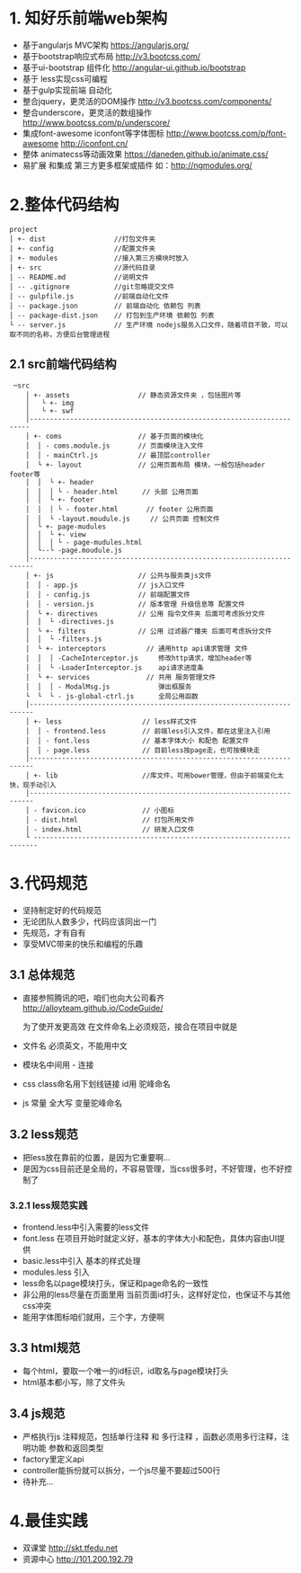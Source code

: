 # 1. 知好乐前端web架构

- 基于angularjs MVC架构   https://angularjs.org/
- 基于bootstrap响应式布局  http://v3.bootcss.com/
- 基于ui-bootstrap 组件化  http://angular-ui.github.io/bootstrap
- 基于 less实现css可编程
- 基于gulp实现前端 自动化
- 整合jquery，更灵活的DOM操作 http://v3.bootcss.com/components/
- 整合underscore，更灵活的数组操作  http://www.bootcss.com/p/underscore/
- 集成font-awesome iconfont等字体图标  http://www.bootcss.com/p/font-awesome   http://iconfont.cn/
- 整体 animatecss等动画效果  https://daneden.github.io/animate.css/
- 易扩展 和集成 第三方更多框架或插件  如：http://ngmodules.org/

# 2.整体代码结构

```
project
│ +- dist                 //打包文件夹
│ +- config               //配置文件夹
│ +- modules              //接入第三方模块时放入
│ +- src                  //源代码目录
│ -- README.md            //说明文件
│ -- .gitignore           //git忽略提交文件
│ -- gulpfile.js          //前端自动化文件
│ -- package.json         // 前端自动化 依赖包 列表
│ -- package-dist.json    // 打包到生产环境 依赖包 列表
└ -- server.js            // 生产环境 nodejs服务入口文件，随着项目不致，可以取不同的名称，方便后台管理进程
```
## 2.1 src前端代码结构
```
 ─src
    │ +- assets                 // 静态资源文件夹 ，包括图片等
    │	└ +- img
    │	└ +- swf
    │----------------------------------------------------------------------
    │ +- coms                   // 基于页面的模块化
    │  │ - coms.module.js       // 页面模块注入文件
    │  │ - mainCtrl.js          // 最顶层controller
    │  └ +- layout              // 公用页面布局 模块，一般包括header  footer等
    │  │  └ +- header
    │  │  │	└ - header.html      // 头部 公用页面
    │  │  └ +- footer
    │  │  │	└ - footer.html       // footer 公用页面
    │  │  └ -layout.moudule.js     // 公共页面 控制文件
    │  └ +- page-mudules
    │  │  └ +- view
    │  │  │	└ - page-mudules.html
    │  └--└ -page.moudule.js
    │-----------------------------------------------------------------------
    │ +- js                     // 公共与服务类js文件
    │  │ - app.js               // js入口文件
    │  │ - config.js            // 前端配置文件
    │  │ - version.js           // 版本管理 升级信息等 配置文件
    │  └ +- directives          // 公用 指令文件夹 后面可考虑拆分文件
    │  │  └ -directives.js
    │  └ +- filters             // 公用 过滤器广播夹 后面可考虑拆分文件
    │  │  └ -filters.js
    │  └ +- interceptors          // 通用http api请求管理 文件
    │  │  │ -CacheInterceptor.js     修改http请求，增加header等
    │  │  └ -LoaderInterceptor.js    api请求进度条
    │  └ +- services              // 共用 服务管理文件
    │  │  │ - ModalMsg.js            弹出框服务
    └  └  └ - js-global-ctrl.js      全局公用函数
    │-----------------------------------------------------------------------
    │ +- less                    // less样式文件
    │  │ - frontend.less         // 前端less引入文件，都在这里注入引用
    │  │ - font.less             // 基本字体大小 和配色 配置文件
    │  │ - page.less             // 目前less按page走，也可按模块走
    │-----------------------------------------------------------------------
    │ +- lib                     //库文件，可用bower管理，但由于前端变化太快，现手动引入
    │-----------------------------------------------------------------------
    │ - favicon.ico              // 小图标
    │ - dist.html                // 打包所用文件
    │ - index.html               // 研发入口文件
    └ -----------------------------------------------------------------------
```

# 3.代码规范

- 坚持制定好的代码规范
- 无论团队人数多少，代码应该同出一门
- 先规范，才有自有
- 享受MVC带来的快乐和编程的乐趣
## 3.1 总体规范

- 直接参照腾讯的吧，咱们也向大公司看齐  http://alloyteam.github.io/CodeGuide/
  
  为了使开发更高效
   在文件命名上必须规范，接合在项目中就是
 - 文件名 必须英文，不能用中文
 - 模块名中间用 - 连接
 - css class命名用下划线链接  id用 驼峰命名
 - js 常量 全大写  变量驼峰命名


## 3.2 less规范


- 把less放在靠前的位置，是因为它重要啊...
- 是因为css目前还是全局的，不容易管理，当css很多时，不好管理，也不好控制了


### 3.2.1 less规范实践

 - frontend.less中引入需要的less文件
 - font.less 在项目开始时就定义好，基本的字体大小和配色，具体内容由UI提供
 - basic.less中引入 基本的样式处理
 - modules.less 引入
 - less命名以page模块打头，保证和page命名的一致性
 - 非公用的less尽量在页面里用 当前页面id打头，这样好定位，也保证不与其他css冲突
 - 能用字体图标咱们就用，三个字，方便啊
 
 
## 3.3 html规范
 - 每个html，要取一个唯一的id标识，id取名与page模块打头
 - html基本都小写，除了文件头
 

## 3.4 js规范
 - 严格执行js 注释规范，包括单行注释 和 多行注释 ，函数必须用多行注释，注明功能 参数和返回类型
 - factory里定义api
 - controller能拆份就可以拆分，一个js尽量不要超过500行
 - 待补充...
 
 
# 4.最佳实践

 - 双课堂 http://skt.tfedu.net
 - 资源中心 http://101.200.192.79